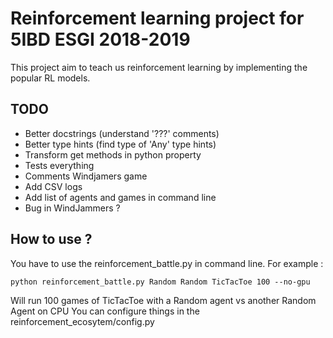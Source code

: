 # Reinforcement learning project for 5IBD ESGI 2018-2019

This project aim to teach us reinforcement learning by implementing the popular RL models.

## TODO
- Better docstrings (understand '???' comments)
- Better type hints (find type of 'Any' type hints)
- Transform get methods in python property
- Tests everything
- Comments Windjamers game
- Add CSV logs
- Add list of agents and games in command line
- Bug in WindJammers ?

## How to use ?

You have to use the reinforcement_battle.py in command line.
For example :
    
    python reinforcement_battle.py Random Random TicTacToe 100 --no-gpu

Will run 100 games of TicTacToe with a Random agent vs another Random Agent on CPU
You can configure things in the reinforcement_ecosytem/config.py
